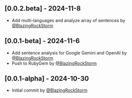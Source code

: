 ## [0.0.2.beta] - 2024-11-8

- Add multi-languages and analyze array of sentences by [@BlazingRockStorm](https://github.com/BlazingRockStorm)

## [0.0.1-beta] - 2024-11-6

- Add sentence analysis for Google Gemini and OpenAI by [@BlazingRockStorm](https://github.com/BlazingRockStorm)
- Push to RubyGem by [@BlazingRockStorm](https://github.com/BlazingRockStorm)

## [0.0.1-alpha] - 2024-10-30

- Initial commit by [@BlazingRockStorm](https://github.com/BlazingRockStorm)
